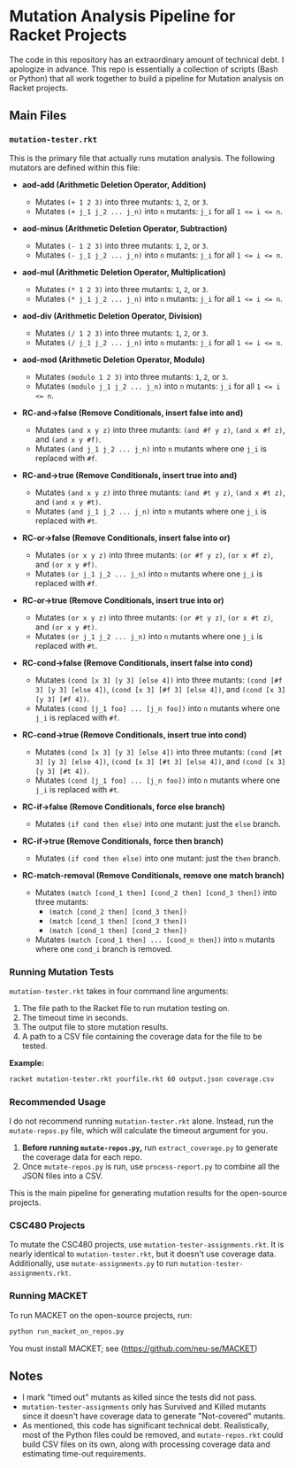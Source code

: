 # Mutation Analysis Pipeline for Racket Projects

The code in this repository has an extraordinary amount of technical debt. I apologize in advance. This repo is essentially a collection of scripts (Bash or Python) that all work together to build a pipeline for Mutation analysis on Racket projects.

## Main Files

### `mutation-tester.rkt`
This is the primary file that actually runs mutation analysis. The following mutators are defined within this file:

- **aod-add (Arithmetic Deletion Operator, Addition)**
  - Mutates `(+ 1 2 3)` into three mutants: `1`, `2`, or `3`.
  - Mutates `(+ j_1 j_2 ... j_n)` into `n` mutants: `j_i` for all `1 <= i <= n`.

- **aod-minus (Arithmetic Deletion Operator, Subtraction)**
  - Mutates `(- 1 2 3)` into three mutants: `1`, `2`, or `3`.
  - Mutates `(- j_1 j_2 ... j_n)` into `n` mutants: `j_i` for all `1 <= i <= n`.

- **aod-mul (Arithmetic Deletion Operator, Multiplication)**
  - Mutates `(* 1 2 3)` into three mutants: `1`, `2`, or `3`.
  - Mutates `(* j_1 j_2 ... j_n)` into `n` mutants: `j_i` for all `1 <= i <= n`.

- **aod-div (Arithmetic Deletion Operator, Division)**
  - Mutates `(/ 1 2 3)` into three mutants: `1`, `2`, or `3`.
  - Mutates `(/ j_1 j_2 ... j_n)` into `n` mutants: `j_i` for all `1 <= i <= n`.

- **aod-mod (Arithmetic Deletion Operator, Modulo)**
  - Mutates `(modulo 1 2 3)` into three mutants: `1`, `2`, or `3`.
  - Mutates `(modulo j_1 j_2 ... j_n)` into `n` mutants: `j_i` for all `1 <= i <= n`.

- **RC-and->false (Remove Conditionals, insert false into and)**
  - Mutates `(and x y z)` into three mutants: `(and #f y z)`, `(and x #f z)`, and `(and x y #f)`.
  - Mutates `(and j_1 j_2 ... j_n)` into `n` mutants where one `j_i` is replaced with `#f`.

- **RC-and->true (Remove Conditionals, insert true into and)**
  - Mutates `(and x y z)` into three mutants: `(and #t y z)`, `(and x #t z)`, and `(and x y #t)`.
  - Mutates `(and j_1 j_2 ... j_n)` into `n` mutants where one `j_i` is replaced with `#t`.

- **RC-or->false (Remove Conditionals, insert false into or)**
  - Mutates `(or x y z)` into three mutants: `(or #f y z)`, `(or x #f z)`, and `(or x y #f)`.
  - Mutates `(or j_1 j_2 ... j_n)` into `n` mutants where one `j_i` is replaced with `#f`.

- **RC-or->true (Remove Conditionals, insert true into or)**
  - Mutates `(or x y z)` into three mutants: `(or #t y z)`, `(or x #t z)`, and `(or x y #t)`.
  - Mutates `(or j_1 j_2 ... j_n)` into `n` mutants where one `j_i` is replaced with `#t`.

- **RC-cond->false (Remove Conditionals, insert false into cond)**
  - Mutates `(cond [x 3] [y 3] [else 4])` into three mutants: `(cond [#f 3] [y 3] [else 4])`, `(cond [x 3] [#f 3] [else 4])`, and `(cond [x 3] [y 3] [#f 4])`.
  - Mutates `(cond [j_1 foo] ... [j_n foo])` into `n` mutants where one `j_i` is replaced with `#f`.

- **RC-cond->true (Remove Conditionals, insert true into cond)**
  - Mutates `(cond [x 3] [y 3] [else 4])` into three mutants: `(cond [#t 3] [y 3] [else 4])`, `(cond [x 3] [#t 3] [else 4])`, and `(cond [x 3] [y 3] [#t 4])`.
  - Mutates `(cond [j_1 foo] ... [j_n foo])` into `n` mutants where one `j_i` is replaced with `#t`.

- **RC-if->false (Remove Conditionals, force else branch)**
  - Mutates `(if cond then else)` into one mutant: just the `else` branch.

- **RC-if->true (Remove Conditionals, force then branch)**
  - Mutates `(if cond then else)` into one mutant: just the `then` branch.

- **RC-match-removal (Remove Conditionals, remove one match branch)**
  - Mutates `(match [cond_1 then] [cond_2 then] [cond_3 then])` into three mutants: 
    - `(match [cond_2 then] [cond_3 then])`
    - `(match [cond_1 then] [cond_3 then])`
    - `(match [cond_1 then] [cond_2 then])`
  - Mutates `(match [cond_1 then] ... [cond_n then])` into `n` mutants where one `cond_i` branch is removed.

### Running Mutation Tests

`mutation-tester.rkt` takes in four command line arguments:
1. The file path to the Racket file to run mutation testing on.
2. The timeout time in seconds.
3. The output file to store mutation results.
4. A path to a CSV file containing the coverage data for the file to be tested.

**Example:**
```bash
racket mutation-tester.rkt yourfile.rkt 60 output.json coverage.csv
```

### Recommended Usage
I do not recommend running `mutation-tester.rkt` alone. Instead, run the `mutate-repos.py` file, which will calculate the timeout argument for you. 

1. **Before running `mutate-repos.py`,** run `extract_coverage.py` to generate the coverage data for each repo.
2. Once `mutate-repos.py` is run, use `process-report.py` to combine all the JSON files into a CSV.

This is the main pipeline for generating mutation results for the open-source projects.

### CSC480 Projects
To mutate the CSC480 projects, use `mutation-tester-assignments.rkt`. It is nearly identical to `mutation-tester.rkt`, but it doesn't use coverage data. Additionally, use `mutate-assignments.py` to run `mutation-tester-assignments.rkt`.

### Running MACKET
To run MACKET on the open-source projects, run:
```bash
python run_macket_on_repos.py
```

You must install MACKET; see (https://github.com/neu-se/MACKET)

## Notes
- I mark "timed out" mutants as killed since the tests did not pass.
- `mutation-tester-assignments` only has Survived and Killed mutants since it doesn't have coverage data to generate "Not-covered" mutants.
- As mentioned, this code has significant technical debt. Realistically, most of the Python files could be removed, and `mutate-repos.rkt` could build CSV files on its own, along with processing coverage data and estimating time-out requirements.


